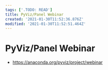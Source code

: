 ```yaml
---
tags: ['.TODO: READ']
title: PyViz/Panel Webinar
created: '2021-01-30T11:52:36.876Z'
modified: '2021-01-30T11:52:51.464Z'
---
```


# PyViz/Panel Webinar

* https://anaconda.org/pyviz/project/webinar

